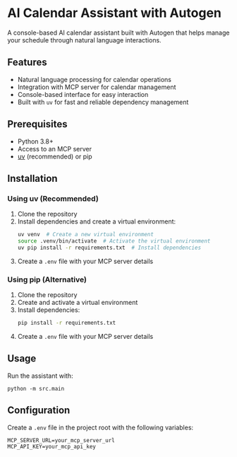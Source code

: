 # AI Calendar Assistant with Autogen

A console-based AI calendar assistant built with Autogen that helps manage your schedule through natural language interactions.

## Features
- Natural language processing for calendar operations
- Integration with MCP server for calendar management
- Console-based interface for easy interaction
- Built with `uv` for fast and reliable dependency management

## Prerequisites
- Python 3.8+
- Access to an MCP server
- [uv](https://github.com/astral-sh/uv) (recommended) or pip

## Installation

### Using uv (Recommended)
1. Clone the repository
2. Install dependencies and create a virtual environment:
   ```bash
   uv venv  # Create a new virtual environment
   source .venv/bin/activate  # Activate the virtual environment
   uv pip install -r requirements.txt  # Install dependencies
   ```
3. Create a `.env` file with your MCP server details

### Using pip (Alternative)
1. Clone the repository
2. Create and activate a virtual environment
3. Install dependencies:
   ```bash
   pip install -r requirements.txt
   ```
4. Create a `.env` file with your MCP server details

## Usage
Run the assistant with:
```
python -m src.main
```

## Configuration
Create a `.env` file in the project root with the following variables:
```
MCP_SERVER_URL=your_mcp_server_url
MCP_API_KEY=your_mcp_api_key
```
